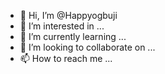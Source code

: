 - 👋 Hi, I’m @Happyogbuji
- 👀 I’m interested in ...
- 🌱 I’m currently learning ...
- 💞️ I’m looking to collaborate on ...
- 📫 How to reach me ...

<!---
Happyogbuji/Happyogbuji is a ✨ special ✨ repository because its `README.md` (this file) appears on your GitHub profile.
You can click the Preview link to take a look at your changes.
--->
